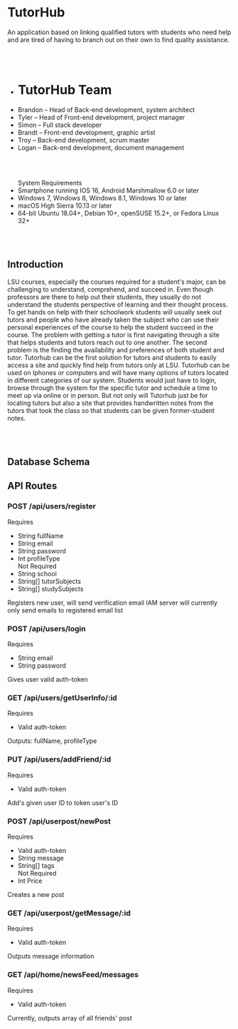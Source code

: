 # TutorHub

An application based on linking qualified tutors with students who need help and are tired of having to branch out on their own to find quality assistance.

<br/><br/>

<ul>
  <li><h1>TutorHub Team</h1></li>
  <li>Brandon – Head of Back-end development, system architect </li>
  <li>Tyler – Head of Front-end development, project manager</li>
  <li>Simon – Full stack developer</li>
  <li>Brandt – Front-end development, graphic artist</li>
  <li>Troy – Back-end development, scrum master</li>
  <li>Logan – Back-end development, document management</li>

</ul>

<br/><br/>

<ul>
System Requirements
  <li>Smartphone running IOS 16, Android Marshmallow 6.0 or later</li>
  <li>Windows 7, Windows 8, Windows 8.1, Windows 10 or later</li>
  <li>macOS High Sierra 10.13 or later</li>
  <li>64-bit Ubuntu 18.04+, Debian 10+, openSUSE 15.2+, or Fedora Linux 32+</li>
</ul>

<br/><br/>

<h2>Introduction</h2>
<p>
LSU courses, especially the courses required for a student's major, can be challenging to understand, comprehend, and succeed in. Even though professors are there to help out their students, they usually do not understand the students perspective of learning and their thought process. To get hands on help with their schoolwork students will usually seek out tutors and people who have already taken the subject who can use their personal experiences of the course to help the student succeed in the course. The problem with getting a tutor is first navigating through a site that helps students and tutors reach out to one another. The second problem is the finding the availability and preferences of both student and tutor.
Tutorhub can be the first solution for tutors and students to easily access a site and quickly find help from tutors only at LSU. Tutorhub can be used on Iphones or computers and will have many options of tutors located in different categories of our system. Students would just have to login, browse through the system for the specific tutor and schedule a time to meet up via online or in person. But not only will Tutorhub just be for locating tutors but also a site that provides handwritten notes from the tutors that took the class so that students can be given former-student notes.</p>

<br/><br/>

<h2>Database Schema</h2>

<h2>API Routes</h2>

<h3>POST /api/users/register</h3>
Requires
<ul>
  <li>String fullName</li>
  <li>String email</li>
  <li>String password</li>
  <li>Int profileType</li>
  Not Required
  <li>String school</li>
  <li>String[] tutorSubjects</li>
  <li>String[] studySubjects</li>
</ul>
Registers new user, will send verification email
IAM server will currently only send emails to registered email list

<h3>POST /api/users/login</h3>
Requires
<ul>
  <li>String email</li>
  <li>String password</li>
</ul>
Gives user valid auth-token

<h3>GET /api/users/getUserInfo/:id</h3>
Requires
<ul>
  <li>Valid auth-token</li>
</ul>
Outputs: fullName, profileType

<h3>PUT /api/users/addFriend/:id</h3>
Requires
<ul>
  <li>Valid auth-token</li>
</ul>
Add's given user ID to token user's ID

<h3>POST /api/userpost/newPost</h3>
Requires
<ul>
  <li>Valid auth-token</li>
  <li>String message</li>
  <li>String[] tags</li>
  Not Required
  <li>Int Price</li>
</ul>
Creates a new post

<h3>GET /api/userpost/getMessage/:id</h3>
Requires
<ul>
  <li>Valid auth-token</li>
</ul>
Outputs message information


<h3>GET /api/home/newsFeed/messages</h3>
Requires
<ul>
  <li>Valid auth-token</li>
</ul>
Currently, outputs array of all friends' post

